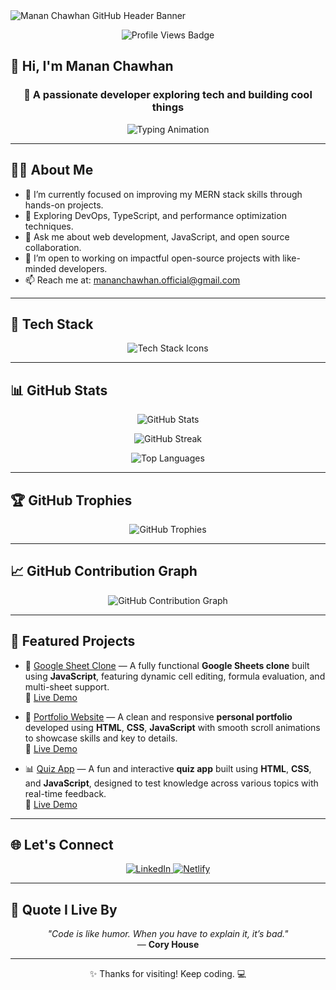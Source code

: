 <!-- Profile Header Banner -->
<img src="https://capsule-render.vercel.app/api?type=waving&color=gradient&height=200&section=header&text=Manan%20chawhan&fontSize=40&fontAlignY=35&desc=Welcome%20to%20my%20GitHub%20profile!&descAlignY=60&descAlign=50" alt="Manan Chawhan GitHub Header Banner" />

<!-- Visitor Badge -->
<p align="center">
  <img src="https://komarev.com/ghpvc/?username=MananChawhan&label=Profile%20views&color=0e75b6&style=flat" alt="Profile Views Badge" />
</p>

## 👋 Hi, I'm Manan Chawhan

<h3 align="center">🚀 A passionate developer exploring tech and building cool things</h3>

<!-- Typing Animation -->
<p align="center">
  <img src="https://readme-typing-svg.demolab.com?font=Fira+Code&weight=500&pause=1000&color=F75C7E&center=true&vCenter=true&width=435&lines=Full-stack+Developer;Always+Learning+New+Things;Open+Source+Enthusiast;Let's+Build+Together+%F0%9F%9A%80" alt="Typing Animation" />
</p>

---

## 👨‍💻 About Me

- 🔭 I’m currently focused on improving my MERN stack skills through hands-on projects.
- 🌱 Exploring DevOps, TypeScript, and performance optimization techniques.
- 💬 Ask me about web development, JavaScript, and open source collaboration.
- 🤝 I’m open to working on impactful open-source projects with like-minded developers.
- 📫 Reach me at: [mananchawhan.official@gmail.com](mailto:mananchawhan.official@gmail.com)

---

## 🧰 Tech Stack

<p align="center">
  <img src="https://skillicons.dev/icons?i=python,js,aws,react,nodejs,mongodb,html,css,git,github,linux" alt="Tech Stack Icons" />
</p>

---

## 📊 GitHub Stats

<p align="center">
  <img src="https://github-readme-stats.vercel.app/api?username=MananChawhan&show_icons=true&theme=radical&hide_border=true&layout=compact" alt="GitHub Stats" />
</p>

<p align="center">
  <img src="https://github-readme-streak-stats.herokuapp.com/?user=MananChawhan&theme=radical&hide_border=true" alt="GitHub Streak" />
</p>

<p align="center">
  <img src="https://github-readme-stats.vercel.app/api/top-langs/?username=MananChawhan&layout=compact&theme=radical&hide_border=true" alt="Top Languages" />
</p>

---

## 🏆 GitHub Trophies

<p align="center">
  <img src="https://github-profile-trophy.vercel.app/?username=MananChawhan&theme=radical&no-frame=true&margin-w=15&row=1" alt="GitHub Trophies" />
</p>

---

## 📈 GitHub Contribution Graph

<p align="center">
  <img src="https://github-readme-activity-graph.vercel.app/graph?username=MananChawhan&theme=radical&area=true" alt="GitHub Contribution Graph" />
</p>

---

## 📌 Featured Projects

- 🚀 [Google Sheet Clone](https://github.com/MananChawhan/Google-Sheet-Clone) — A fully functional **Google Sheets clone** built using **JavaScript**, featuring dynamic cell editing, formula evaluation, and multi-sheet support.  
  🔗 [Live Demo](https://googleclonesheet.netlify.app/)

- 💼 [Portfolio Website](https://github.com/MananChawhan/Portfolio-) — A clean and responsive **personal portfolio** developed using **HTML**, **CSS**, **JavaScript** with smooth scroll animations to showcase skills and key to details.<br/>
  🔗 [Live Demo](https://mananchawhanportfolio.netlify.app/)
  
- 📊 [Quiz App](https://github.com/MananChawhan/Quiz) — A fun and interactive **quiz app** built using **HTML**, **CSS**, and **JavaScript**, designed to test knowledge across various topics with real-time feedback.  
  🔗 [Live Demo](https://quizforyou68.netlify.app/)

---

## 🌐 Let's Connect

<p align="center">
  <a href="https://www.linkedin.com/in/manan-chawhan-77998a23b/" target="_blank">
    <img src="https://img.shields.io/badge/-LinkedIn-0A66C2?style=for-the-badge&logo=linkedin&logoColor=white" alt="LinkedIn" />
  </a>
  <a href="https://app.netlify.com/teams/mananchawhan/projects" target="_blank">
    <img src="https://img.shields.io/badge/-Netlify-00C7B7?style=for-the-badge&logo=netlify&logoColor=white" alt="Netlify" />
  </a>
</p>

---

## 💬 Quote I Live By

<p align="center">
  <em>"Code is like humor. When you have to explain it, it’s bad."</em><br/>
  — <strong>Cory House</strong>
</p>

---

<p align="center">✨ Thanks for visiting! Keep coding. 💻</p>
